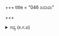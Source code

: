 +++
title = "046 ಶಿವಶಿವಾ"

+++

<details><summary>ಗದ್ಯ (ಕ.ಗ.ಪ) </summary>

46. ಅಯ್ಯೋ ಶಿವನೇ, ಲೋಕದ ಜನರನ್ನೆಲ್ಲಾ ಸಂಹರಿಸುವ ಬ್ರಹ್ಮಾಸ್ತ್ರದ ಪ್ರಯೋಗವಾಯಿತು ಎನ್ನುತ್ತಾ ಆಕಾಶದಲ್ಲಿದ್ದ ದೇವತೆಗಳು ಚೆಲ್ಲಾಪಿಲ್ಲಿಯಾದರು. ಕರ್ಣನು ಬೇಗ ಪ್ರತಿಯಾಗಿ ಇನ್ನೊಂದು ಬ್ರಹ್ಮಾಸ್ತ್ರವನ್ನು ತನ್ನ ಎರಡು ಬೆರಳಿನ ಸಹಾಯದಿಂದ ಪ್ರಯೋಗಿಸಿದಾಗ, ಆ ಎರಡೂ ಬ್ರಹ್ಮಾಸ್ತ್ರಗಳು  ತಿವಿದಾಡಿ ಆಕಾಶದಲ್ಲಿ ಮರೆಯಾಗಿ ಹೋದವು.
</details>
